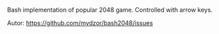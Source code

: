 Bash implementation of popular 2048 game.
Controlled with arrow keys.

Autor: https://github.com/mydzor/bash2048/issues
